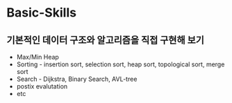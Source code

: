 # Basic-Skills

## 기본적인 데이터 구조와 알고리즘을 직접 구현해 보기
  + Max/Min Heap
  + Sorting - insertion sort, selection sort, heap sort, topological sort, merge sort
  + Search - Dijkstra, Binary Search, AVL-tree
  + postix evalutation
  + etc
